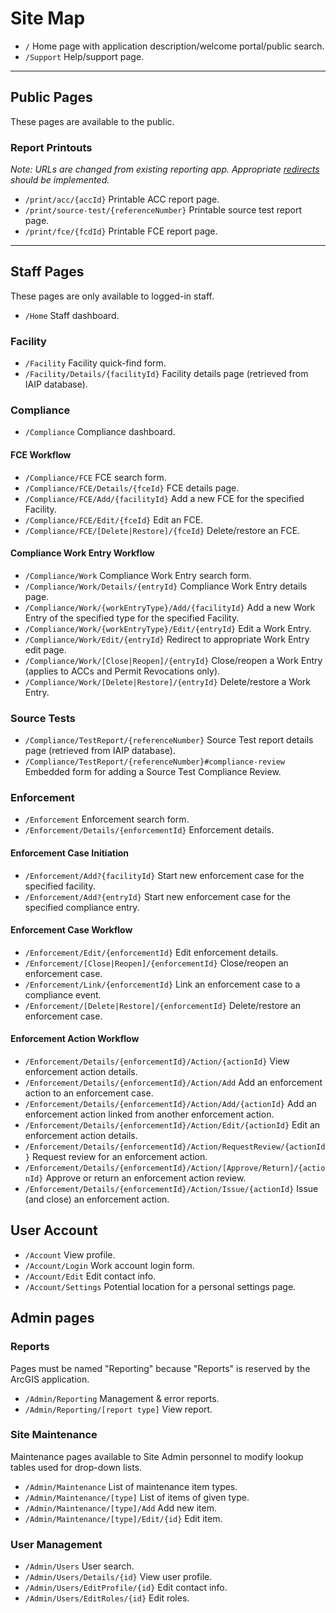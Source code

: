 # Site Map

* `/` Home page with application description/welcome portal/public search.
* `/Support` Help/support page.

---

## Public Pages

These pages are available to the public.

### Report Printouts

*Note: URLs are changed from existing reporting app. Appropriate [redirects](Redirects.md) should be implemented.*

* `/print/acc/{accId}` Printable ACC report page.
* `/print/source-test/{referenceNumber}` Printable source test report page.
* `/print/fce/{fcdId}` Printable FCE report page.

---

## Staff Pages

These pages are only available to logged-in staff.

* `/Home` Staff dashboard.

### Facility

* `/Facility` Facility quick-find form.
* `/Facility/Details/{facilityId}` Facility details page (retrieved from IAIP database).

### Compliance

* `/Compliance` Compliance dashboard.

#### FCE Workflow

* `/Compliance/FCE` FCE search form.
* `/Compliance/FCE/Details/{fceId}` FCE details page.
* `/Compliance/FCE/Add/{facilityId}` Add a new FCE for the specified Facility.
* `/Compliance/FCE/Edit/{fceId}` Edit an FCE.
* `/Compliance/FCE/[Delete|Restore]/{fceId}` Delete/restore an FCE.

#### Compliance Work Entry Workflow

* `/Compliance/Work` Compliance Work Entry search form.
* `/Compliance/Work/Details/{entryId}` Compliance Work Entry details page.
* `/Compliance/Work/{workEntryType}/Add/{facilityId}` Add a new Work Entry of the specified type for the
  specified Facility.
* `/Compliance/Work/{workEntryType}/Edit/{entryId}` Edit a Work Entry.
* `/Compliance/Work/Edit/{entryId}` Redirect to appropriate Work Entry edit page.
* `/Compliance/Work/[Close|Reopen]/{entryId}` Close/reopen a Work Entry (applies to ACCs and Permit Revocations only).
* `/Compliance/Work/[Delete|Restore]/{entryId}` Delete/restore a Work Entry.

### Source Tests

* `/Compliance/TestReport/{referenceNumber}` Source Test report details page (retrieved from IAIP database).
* `/Compliance/TestReport/{referenceNumber}#compliance-review` Embedded form for adding a Source Test Compliance
  Review.

### Enforcement

* `/Enforcement` Enforcement search form.
* `/Enforcement/Details/{enforcementId}` Enforcement details.

#### Enforcement Case Initiation

* `/Enforcement/Add?{facilityId}` Start new enforcement case for the specified facility.
* `/Enforcement/Add?{entryId}` Start new enforcement case for the specified compliance entry.

#### Enforcement Case Workflow

* `/Enforcement/Edit/{enforcementId}` Edit enforcement details.
* `/Enforcement/[Close|Reopen]/{enforcementId}` Close/reopen an enforcement case.
* `/Enforcement/Link/{enforcementId}` Link an enforcement case to a compliance event.
* `/Enforcement/[Delete|Restore]/{enforcementId}` Delete/restore an enforcement case.

#### Enforcement Action Workflow

* `/Enforcement/Details/{enforcementId}/Action/{actionId}` View enforcement action details.
* `/Enforcement/Details/{enforcementId}/Action/Add` Add an enforcement action to an enforcement case.
* `/Enforcement/Details/{enforcementId}/Action/Add/{actionId}` Add an enforcement action linked from another
  enforcement action.
* `/Enforcement/Details/{enforcementId}/Action/Edit/{actionId}` Edit an enforcement action details.
* `/Enforcement/Details/{enforcementId}/Action/RequestReview/{actionId}` Request review for an enforcement action.
* `/Enforcement/Details/{enforcementId}/Action/[Approve/Return]/{actionId}` Approve or return an enforcement
  action review.
* `/Enforcement/Details/{enforcementId}/Action/Issue/{actionId}` Issue (and close) an enforcement action.

## User Account

* `/Account` View profile.
* `/Account/Login` Work account login form.
* `/Account/Edit` Edit contact info.
* `/Account/Settings` Potential location for a personal settings page.

## Admin pages

### Reports

Pages must be named "Reporting" because "Reports" is reserved by the ArcGIS application.

* `/Admin/Reporting` Management & error reports.
* `/Admin/Reporting/[report type]` View report.

### Site Maintenance

Maintenance pages available to Site Admin personnel to modify lookup tables used for drop-down lists.

* `/Admin/Maintenance` List of maintenance item types.
* `/Admin/Maintenance/[type]` List of items of given type.
* `/Admin/Maintenance/[type]/Add` Add new item.
* `/Admin/Maintenance/[type]/Edit/{id}` Edit item.

### User Management

* `/Admin/Users` User search.
* `/Admin/Users/Details/{id}` View user profile.
* `/Admin/Users/EditProfile/{id}` Edit contact info.
* `/Admin/Users/EditRoles/{id}` Edit roles.
